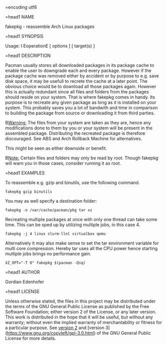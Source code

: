 =encoding utf8

=head1 NAME

fakepkg - reassemble Arch Linux packages 

=head1 SYNOPSIS

Usage: I<pacaur> E<lt>operationE<gt> [ options ] [ target(s) ]

=head1 DESCRIPTION

Pacman usually stores all downloaded packages in its package cache to enable the user to downgrade each and every package. However if the package cache was removed either by accident or by purpose to e.g. save disk space, it may be usefull to recrete the cache at a later point. The obvious choice would be to download all those packages again. However this is actually redundant since all files and folders from the packages should reside on your system. That is where fakepkg comes in handy. Its purpose is to recreate any given package as long as it is installed on your system. This probably saves you a lot of bandwith and time in comparison to building the package from source or downloading it from third parties.

B<Warning:> The files from your system are taken as they are, hence any modifications done to them by you or your system will be present in the assembled package. Distributing the recreated package is therefore discouraged. See ABS and Arch Rollback Machine for alternatives.

This might be seen as either downside or benefit.

B<Note:> Certain files and folders may only be read by root. Though fakepkg will warn you in those cases, consider running it as root.

=head1 EXAMPLES

To reassemble e.g. gzip and binutils, use the following command.

    fakepkg gzip binutils

You may as well specify a destination folder:

    fakepkg -o /var/cache/pacman/pkg tar xz

Recreating multiple packages at once with only one thread can take some time. This can be sped up by utilizing multiple jobs, in this case 4.

    fakepkg -j 4 linux slurm-llnl virtualbox qemu

Alternatively it may also make sense to set the tar environment variable for multi core compression. Hereby tar uses all the CPU power hence starting multiple jobs brings no performance gain.

    XZ_OPT="-T 0" fakepkg $(pacman -Qsq)

=head1 AUTHOR

Gordian Edenhofer

=head1 LICENSE

Unless otherwise stated, the files in this project may be distributed under the terms of the GNU General Public License as published by the Free Software Foundation; either version 2 of the License, or any later version. This work is distributed in the hope that it will be useful, but without any warranty; without even the implied warranty of merchantability or fitness for a particular purpose. See [version 2](https://www.gnu.org/licenses/old-licenses/gpl-2.0.html) and [version 3] (https://www.gnu.org/copyleft/gpl-3.0.html) of the GNU General Public License for more details.
